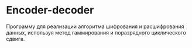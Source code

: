 # Encoder-decoder
Программу для реализации алгоритма шифрования и расшифрования данных, используя метод гаммирования и поразрядного циклического сдвига.
